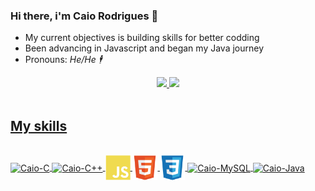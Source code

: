 ### Hi there, i'm Caio Rodrigues 👋

- My current objectives is building skills for better codding
- Been advancing in Javascript and began my Java journey
- Pronouns: <i>He/He 🕴️</i>

<div align="center">
  <a href="https://github.com/KaioshinRodrigues">
  <img height="180em" src="https://github-readme-stats.vercel.app/api?username=KaioshinRodrigues&show_icons=true&theme=tokyonight&include_all_commits=true&count_private=true"/>
  <img height="180em" src="https://github-readme-stats.vercel.app/api/top-langs/?username=KaioshinRodrigues&layout=compact&langs_count=7&theme=tokyonight"/>
</div>
<div style="display: inline_block"><br>

  
## My skills 
<div style="display: inline_block"><br>
  <img align="center" alt="Caio-C" height="40" width="40" src="https://cdn.jsdelivr.net/gh/devicons/devicon/icons/c/c-original.svg" />
  <img align="center" alt="Caio-C++" height="40" width="40" src="https://cdn.jsdelivr.net/gh/devicons/devicon/icons/cplusplus/cplusplus-original.svg" />
  <img align="center" alt="Caio-Js" height="40" width="40" src="https://raw.githubusercontent.com/devicons/devicon/master/icons/javascript/javascript-plain.svg">
  <img align="center" alt="Caio-HTML" height="40" width="40" src="https://raw.githubusercontent.com/devicons/devicon/master/icons/html5/html5-original.svg">
  <img align="center" alt="Caio-CSS" height="40" width="40" src="https://raw.githubusercontent.com/devicons/devicon/master/icons/css3/css3-original.svg">
  <img align="center" alt="Caio-MySQL" height="40" width="40" src="https://cdn.jsdelivr.net/gh/devicons/devicon/icons/mysql/mysql-plain-wordmark.svg" />
  <img align="center" alt="Caio-Java" height="40" width="40" src="https://cdn.jsdelivr.net/gh/devicons/devicon/icons/java/java-plain-wordmark.svg" />
  <!-- <img align="center" alt="Caio-Python" height="30" width="40" src="https://raw.githubusercontent.com/devicons/devicon/master/icons/python/python-original.svg"> -->
  <!-- <img align="center" alt="Caio-Csharp" height="30" width="40" src="https://raw.githubusercontent.com/devicons/devicon/master/icons/csharp/csharp-original.svg"> -->
</div>
